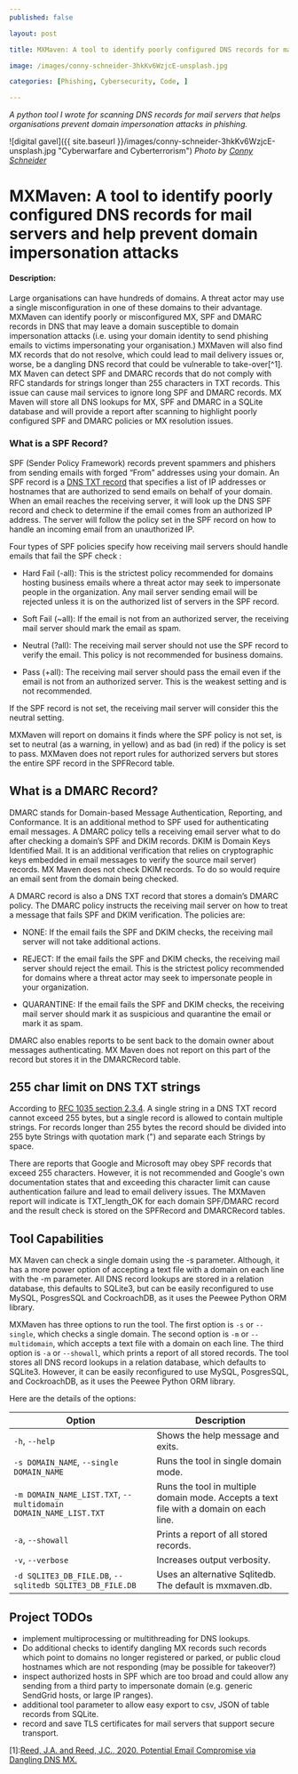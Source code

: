 ```yaml
---
published: false

layout: post

title: MXMaven: A tool to identify poorly configured DNS records for mail servers

image: /images/conny-schneider-3hkKv6WzjcE-unsplash.jpg

categories: [Phishing, Cybersecurity, Code, ]

---
```


_A python tool I wrote for scanning DNS records for mail servers that helps organisations prevent domain impersonation attacks in phishing._

![digital gavel]({{ site.baseurl }}/images/conny-schneider-3hkKv6WzjcE-unsplash.jpg "Cyberwarfare and Cyberterrorism") 
_Photo by [Conny Schneider](https://unsplash.com/@choys_)_   



#  MXMaven: A tool to identify poorly configured DNS records for mail servers and help prevent domain impersonation attacks
#### Description:
Large organisations can have hundreds of domains. A threat actor may use a single misconfiguration in one of these domains to their advantage. MXMaven can identify poorly or misconfigured MX, SPF and DMARC records in DNS that may leave a domain susceptible to domain impersonation attacks (i.e. using your domain identity to send phishing emails to victims impersonating your organisation.) MXMaven will also find MX records that do not resolve, which could lead to mail delivery issues or, worse, be a dangling DNS record that could be vulnerable to take-over[^1]. MX Maven can detect SPF and DMARC records that do not comply with RFC standards for strings longer than 255 characters in TXT records. This issue can cause mail services to ignore long SPF and DMARC records. MX Maven will store all DNS lookups for MX, SPF and DMARC in a SQLite database and will provide a report after scanning to highlight poorly configured SPF and DMARC policies or MX resolution issues.

### What is a SPF Record?

SPF (Sender Policy Framework) records prevent spammers and phishers from sending emails with forged “From” addresses using your domain. An SPF record is a [DNS TXT record](https://www.cloudflare.com/learning/dns/dns-records/dns-txt-record/) that specifies a list of IP addresses or hostnames that are authorized to send emails on behalf of your domain. When an email reaches the receiving server, it will look up the DNS SPF record and check to determine if the email comes from an authorized IP address. The server will follow the policy set in the SPF record on how to handle an incoming email from an unauthorized IP.

Four types of SPF policies specify how receiving mail servers should handle emails that fail the SPF check :

- Hard Fail (-all): This is the strictest policy recommended for domains hosting business emails where a threat actor may seek to impersonate people in the organization. Any mail server sending email will be rejected unless it is on the authorized list of servers in the SPF record.

- Soft Fail (~all): If the email is not from an authorized server, the receiving mail server should mark the email as spam.

- Neutral (?all): The receiving mail server should not use the SPF record to verify the email. This policy is not recommended for business domains.

- Pass (+all): The receiving mail server should pass the email even if the email is not from an authorized server. This is the weakest setting and is not recommended.

If the SPF record is not set, the receiving mail server will consider this the neutral setting.

MXMaven will report on domains it finds where the SPF policy is not set, is set to neutral (as a warning, in yellow) and as bad (in red) if the policy is set to pass. MXMaven does not report rules for authorized servers but stores the entire SPF record in the SPFRecord table.

## What is a DMARC Record?
DMARC stands for Domain-based Message Authentication, Reporting, and Conformance. It is an additional method to SPF used for authenticating email messages. A DMARC policy tells a receiving email server what to do after checking a domain’s SPF and DKIM  records. DKIM is Domain Keys Identified Mail. It is an additional verification that relies on cryptographic keys embedded in email messages to verify the source mail server) records. MX Maven does not check DKIM records. To do so would require an email sent from the domain being checked.

A DMARC record is also a DNS TXT record that stores a domain’s DMARC policy. The DMARC policy instructs the receiving mail server on how to treat a message that fails SPF and DKIM verification. The policies are:

- NONE: If the email fails the SPF and DKIM checks, the receiving mail server will not take additional actions.

- REJECT: If the email fails the SPF and DKIM checks, the receiving mail server should reject the email. This is the strictest policy recommended for domains where a threat actor may seek to impersonate people in your organization.

- QUARANTINE: If the email fails the SPF and DKIM checks, the receiving mail server should mark it as suspicious and quarantine the email or mark it as spam.

DMARC also enables reports to be sent back to the domain owner about messages authenticating. MX Maven does not report on this part of the record but stores it in the DMARCRecord table.

## 255 char limit on DNS TXT strings
According to [RFC 1035 section 2.3.4](https://datatracker.ietf.org/doc/html/rfc1035#section-2.3.4). A single string in a DNS TXT record cannot exceed 255 bytes, but a single record is allowed to contain multiple strings. For records longer than 255 bytes the record should be divided into 255 byte Strings with quotation mark (") and separate each Strings by space.

There are reports that Google and Microsoft may obey SPF records that exceed 255 characters. However, it is not recommended and Google's own documentation states that and exceeding this character limit can cause authentication failure and lead to email delivery issues.
The MXMaven report will indicate is TXT_length_OK for each domain SPF/DMARC record and the result check is stored on the SPFRecord and DMARCRecord tables.

## Tool Capabilities

MX Maven can check a single domain using the -s parameter.  Although, it has a more power option of accepting a text file with a domain on each line with the -m parameter.  All DNS record lookups are stored in a relation database, this defaults to SQLite3, but can be easily reconfigured to use MySQL, PosgresSQL and CockroachDB, as it uses the Peewee Python ORM library.


MXMaven has three options to run the tool. The first option is `-s` or `--single`, which checks a single domain. The second option is `-m` or `--multidomain`, which accepts a text file with a domain on each line. The third option is `-a` or `--showall`, which prints a report of all stored records. The tool stores all DNS record lookups in a relation database, which defaults to SQLite3. However, it can be easily reconfigured to use MySQL, PosgresSQL, and CockroachDB, as it uses the Peewee Python ORM library.

Here are the details of the options:

| **Option** | **Description**                                                                  |
|------------|-----------------                                                                 |
| `-h`, `--help` | Shows the help message and exits.                                            |
| `-s DOMAIN_NAME`, `--single DOMAIN_NAME` | Runs the tool in single domain mode.                |
| `-m DOMAIN_NAME_LIST.TXT`, `--multidomain DOMAIN_NAME_LIST.TXT` | Runs the tool in multiple domain mode. Accepts a text file with a domain on each line. |
| `-a`, `--showall` | Prints a report of all stored records. |
| `-v`, `--verbose` | Increases output verbosity. |
| `-d SQLITE3_DB_FILE.DB`, `--sqlitedb SQLITE3_DB_FILE.DB` | Uses an alternative Sqlitedb. The default is mxmaven.db. |


## Project TODOs
- implement multiprocessing or multithreading for DNS lookups.
- Do additional checks to identify dangling MX records such records which point to domains no longer registered or parked, or public cloud hostnames which are not responding (may be possible for takeover?)
- inspect authorized hosts in SPF which are too broad and could allow any sending from a third party to impersonate domain (e.g. generic SendGrid hosts, or large IP ranges).
- additional tool parameter to allow easy export to csv, JSON of table records from SQLite.
- record and save TLS certificates for mail servers that support secure transport.

[1]:[Reed, J.A. and Reed, J.C., 2020. Potential Email Compromise via Dangling DNS MX.](https://www.dnsinstitute.com/research/dangling-mx/dangling-mx-202007.pdf)